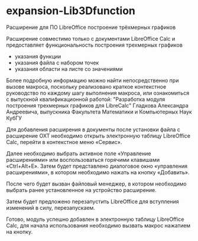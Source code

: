 # expansion-Lib3Dfunction
Расширение для ПО LibreOffice построение трёхмерных графиков

Расширение совместимо только с документами LibreOffice Calc и предоставляет функциональность построения трехмерных графиков
+ указания функции
+ указания файла с набором точек
+ указания области на листе со значениями

Более подробную информацию можно найти непосредственно при вызове макроса, поскольку реализовано краткое контекстное руководство
по каждому шагу выполнения макроса, или ознакомиться с выпускной квалификационной работой: "Разработка модуля построения
трехмерных графиков для LibreCalc" Гладкова Александра Андреевича, выпускника Факультета Математики и Компьютерных Наук КубГУ

Для добавления расширения в документы после установки файла с расширение OXT необходимо открыть электронную таблицу LibreOffice Calc, перейти в контекстное меню «Сервис».

Далее необходимо выбрать активное поле «Управление расширениями» или воспользоваться горячими клавишами «Ctrl+Alt+E». Затем будет представлено диалоговое окно «управления расширениями», в котором необходимо нажать на кнопку «Добавить».

После чего будет вызван файловый менеджер, в котором необходимо выбрать ранее установленное на устройство расширение.

Затем будет предложено перезапустить LibreOffice для вступления изменений в силу, перезапускаем.

Готово, модуль успешно добавлен в электронную таблицу LibreOffice Calc, для начала использования необходимо вызвать макрос нажатием на кнопку.
